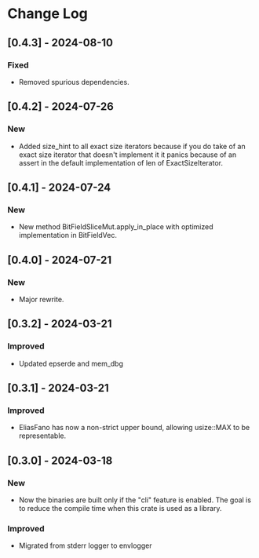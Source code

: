 # Change Log

## [0.4.3] - 2024-08-10

### Fixed

* Removed spurious dependencies.

## [0.4.2] - 2024-07-26

### New

* Added size_hint to all exact size iterators because if you do take of an exact
  size iterator that doesn't implement it it panics because of an assert in the
  default implementation of len of ExactSizeIterator.

## [0.4.1] - 2024-07-24

### New

* New method BitFieldSliceMut.apply_in_place with optimized implementation in
  BitFieldVec.

## [0.4.0] - 2024-07-21

### New

* Major rewrite.

## [0.3.2] - 2024-03-21

### Improved

* Updated epserde and mem_dbg

## [0.3.1] - 2024-03-21

### Improved

* EliasFano has now a non-strict upper bound, allowing usize::MAX
  to be representable.

## [0.3.0] - 2024-03-18

### New

* Now the binaries are built only if the "cli" feature is enabled. The goal is
  to reduce the compile time when this crate is used as a library.

### Improved

* Migrated from stderr logger to envlogger

